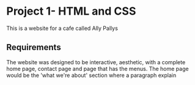 # Project 1- HTML and CSS
This is a website for a cafe called Ally Pallys

## Requirements
The website was designed to be interactive, aesthetic, with a complete home page, contact page and page that has the menus. The home page would be the 'what we're about' section where a paragraph explain
